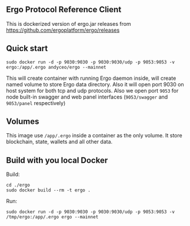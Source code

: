 ## Ergo Protocol Reference Client

This is dockerized version of ergo.jar releases from https://github.com/ergoplatform/ergo/releases


## Quick start

    sudo docker run -d -p 9030:9030 -p 9030:9030/udp -p 9053:9053 -v ergo:/app/.ergo andyceo/ergo --mainnet

This will create container with running Ergo daemon inside, will create named volume to store Ergo data directory. Also it will open port 9030 on host system for both tcp and udp protocols. Also we open port `9053` for node built-in swagger and web panel interfaces (`9053/swagger` and `9053/panel` respectively) 


## Volumes

This image use `/app/.ergo` inside a container as the only volume. It store blockchain, state, wallets and all other data.


## Build with you local Docker

Build:

    cd ./ergo
    sudo docker build --rm -t ergo .

Run:

    sudo docker run -d -p 9030:9030 -p 9030:9030/udp -p 9053:9053 -v /tmp/ergo:/app/.ergo ergo --mainnet
